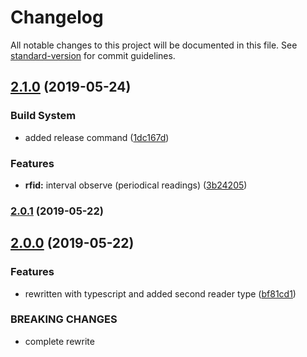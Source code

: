 # Changelog

All notable changes to this project will be documented in this file. See [standard-version](https://github.com/conventional-changelog/standard-version) for commit guidelines.

## [2.1.0](https://github.com/ulfalfa/rfid-chafon/compare/v2.0.1...v2.1.0) (2019-05-24)


### Build System

* added release command ([1dc167d](https://github.com/ulfalfa/rfid-chafon/commit/1dc167d))


### Features

* **rfid:** interval observe (periodical readings) ([3b24205](https://github.com/ulfalfa/rfid-chafon/commit/3b24205))



### [2.0.1](https://github.com/ulfalfa/rfid-chafon/compare/v2.0.0...v2.0.1) (2019-05-22)



## [2.0.0](https://github.com/ulfalfa/rfid-chafon/compare/v1.1.1...v2.0.0) (2019-05-22)


### Features

* rewritten with typescript and added second reader type ([bf81cd1](https://github.com/ulfalfa/rfid-chafon/commit/bf81cd1))


### BREAKING CHANGES

* complete rewrite
